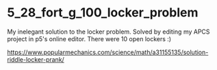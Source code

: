 # 5_28_fort_g_100_locker_problem
My inelegant solution to the locker problem. Solved by editing my APCS project in p5's online editor. There were 10 open lockers :)

https://www.popularmechanics.com/science/math/a31155135/solution-riddle-locker-prank/
